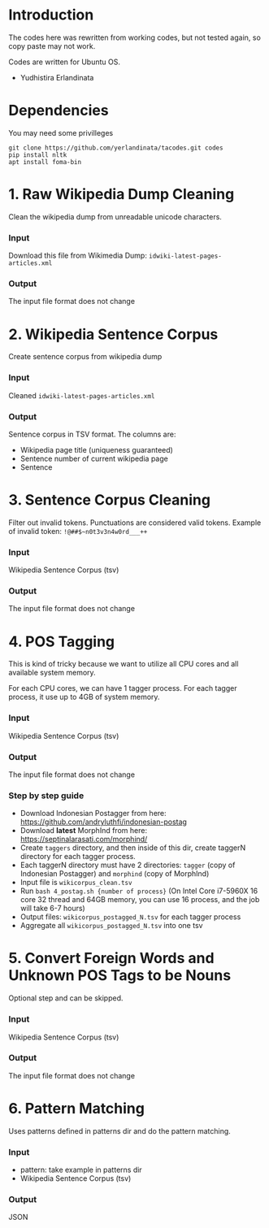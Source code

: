 # Introduction
The codes here was rewritten from working codes, but not tested again, so copy paste may not work.

Codes are written for Ubuntu OS.

- Yudhistira Erlandinata

# Dependencies
You may need some privilleges
```
git clone https://github.com/yerlandinata/tacodes.git codes
pip install nltk 
apt install foma-bin
```

# 1. Raw Wikipedia Dump Cleaning
Clean the wikipedia dump from unreadable unicode characters.

### Input
Download this file from Wikimedia Dump: `idwiki-latest-pages-articles.xml`

### Output
The input file format does not change

# 2. Wikipedia Sentence Corpus
Create sentence corpus from wikipedia dump

### Input
Cleaned `idwiki-latest-pages-articles.xml`

### Output
Sentence corpus in TSV format. The columns are: 
- Wikipedia page title (uniqueness guaranteed)
- Sentence number of current wikipedia page
- Sentence

# 3. Sentence Corpus Cleaning
Filter out invalid tokens. Punctuations are considered valid tokens. Example of invalid token: `!@##$~n0t3v3n4w0rd___++`

### Input
Wikipedia Sentence Corpus (tsv)

### Output
The input file format does not change

# 4. POS Tagging
This is kind of tricky because we want to utilize all CPU cores and all available system memory.

For each CPU cores, we can have 1 tagger process. For each tagger process, it use up to 4GB of system memory.

### Input
Wikipedia Sentence Corpus (tsv)

### Output
The input file format does not change

### Step by step guide
- Download Indonesian Postagger from here: https://github.com/andryluthfi/indonesian-postag 
- Download **latest** MorphInd from here: https://septinalarasati.com/morphind/
- Create `taggers` directory, and then inside of this dir, create taggerN directory for each tagger process.
- Each taggerN directory must have 2 directories: `tagger` (copy of Indonesian Postagger) and `morphind` (copy of MorphInd)
- Input file is `wikicorpus_clean.tsv`
- Run `bash 4_postag.sh {number of process}` (On Intel Core i7-5960X 16 core 32 thread and 64GB memory, you can use 16 process, and the job will take 6-7 hours)
- Output files: `wikicorpus_postagged_N.tsv` for each tagger process
- Aggregate all `wikicorpus_postagged_N.tsv` into one tsv

# 5. Convert Foreign Words and Unknown POS Tags to be Nouns
Optional step and can be skipped.

### Input
Wikipedia Sentence Corpus (tsv)

### Output
The input file format does not change

# 6. Pattern Matching
Uses patterns defined in patterns dir and do the pattern matching.

### Input
- pattern: take example in patterns dir
- Wikipedia Sentence Corpus (tsv)

### Output
JSON

